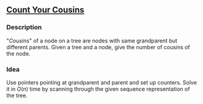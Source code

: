 ## [Count Your Cousins](https://icpcarchive.ecs.baylor.edu/index.php?option=com_onlinejudge&Itemid=8&category=618&page=show_problem&problem=4559)
### Description
"*Cousins*" of a node on a tree are nodes with same grandparent but different parents. Given a tree and a node, give the number of cousins of the node.

### Idea
Use pointers pointing at grandparent and parent and set up counters. Solve it in $O(n)$ time by scanning through the given sequence representation of the tree.